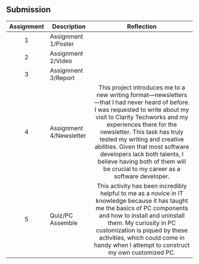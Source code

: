 ## Submission
| Assignment | Description  | Reflection |
| :-----: |  ------ | :-----: | 
| 1 | Assignment 1/Poster |  | 
| 2 | Assignment 2/Video |  | 
| 3 | Assignment 3/Report |  | 
| 4 | Assignment 4/Newsletter | This project introduces me to a new writing format—newsletters—that I had never heard of before. I was requested to write about my visit to Clarity Techworks and my experiences there for the newsletter. This task has truly tested my writing and creative abilities. Given that most software developers lack both talents, I believe having both of them will be crucial to my career as a software developer. |
| 5 | Quiz/PC Assemble | This activity has been incredibly helpful to me as a novice in IT knowledge because it has taught me the basics of PC components and how to install and uninstall them. My curiosity in PC customization is piqued by these activities, which could come in handy when I attempt to construct my own customized PC. |
